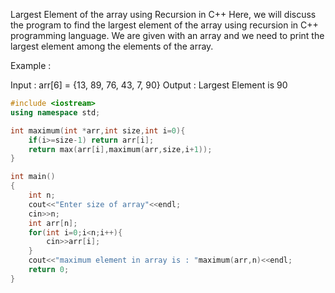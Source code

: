 Largest Element of  the array using Recursion in C++
Here, we will discuss the program to find the largest element of the array using recursion in C++ programming language. We are given with an array and we need to print the largest element among the elements of the array.

Example :

Input : arr[6] = {13, 89, 76, 43, 7, 90}
Output : Largest Element is 90
```cpp
#include <iostream>
using namespace std;

int maximum(int *arr,int size,int i=0){
    if(i>=size-1) return arr[i];
    return max(arr[i],maximum(arr,size,i+1));
}

int main()
{
    int n;
    cout<<"Enter size of array"<<endl;
    cin>>n;
    int arr[n];
    for(int i=0;i<n;i++){
        cin>>arr[i];
    }
    cout<<"maximum element in array is : "maximum(arr,n)<<endl;
    return 0;
}
```
